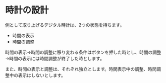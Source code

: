 # 時計の設計

例として取り上げるデジタル時計は、2つの状態を持ちます。

  * 時間の表示
  * 時間の調整

時間の表示→時間の調整に移り変わる条件はボタンを押した時とし、時間の調整→時間の表示には時間調整が終了した時とします。

また、時間の表示と調整は、それぞれ独立とします。時間表示中の調整、時間調整中の表示はしないとします。

